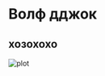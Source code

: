# Волф дджок
## хозохохо
![plot](https://www.google.com/url?sa=i&url=https%3A%2F%2Ffursonafy.com%2Fwhat-are-furries%2F&psig=AOvVaw1nSwOlGVgrr8AuwAfLEfX_&ust=1705517456050000&source=images&cd=vfe&opi=89978449&ved=0CBIQjRxqFwoTCPjl_eXJ4oMDFQAAAAAdAAAAABAD)
